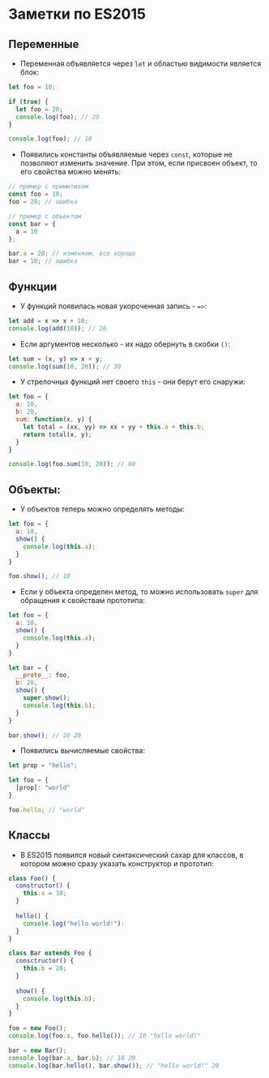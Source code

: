 # Заметки по ES2015

## Переменные
* Переменная объявляется через `let` и областью видимости является блок:
```javascript
let foo = 10;

if (true) {
  let foo = 20;
  console.log(foo); // 20
}

console.log(foo); // 10
```
* Появились константы объявляемые через `const`, которые не позволяют изменить значение. При этом, если присвоен объект, то его свойства можно менять:
```javascript
// пример с примитивом
const foo = 10;
foo = 20; // ошибка

// пример с объектом
const bar = {
  a = 10
};

bar.a = 20; // изменяем, все хорошо
bar = 10; // ошибка
```

## Функции
* У функций появилась новая укороченная запись - `=>`:
```javascript
let add = x => x + 10;
console.log(add(10)); // 20
```
* Если аргументов несколько - их надо обернуть в скобки `()`:
```javascript
let sum = (x, y) => x + y;
console.log(sum(10, 20)); // 30
```
* У стрелочных функций нет своего `this` - они берут его снаружи:
```javascript
let foo = {
  a: 10,
  b: 20,
  sum: function(x, y) {
    let total = (xx, yy) => xx + yy + this.a + this.b;
    return total(x, y);
  }
}

console.log(foo.sum(10, 20)); // 60
```

## Объекты:
* У объектов теперь можно определять методы:
```javascript
let foo = {
  a: 10,
  show() {
    console.log(this.a);
  }
}

foo.show(); // 10
```
* Если у объекта определен метод, то можно использовать `super` для обращения к свойствам прототипа:
```javascript
let foo = {
  a: 10,
  show() {
    console.log(this.a);
  }
}

let bar = {
  __proto__: foo,
  b: 20,
  show() {
    super.show();
    console.log(this.b);
  }
}

bar.show(); // 10 20
```
* Появились вычисляемые свойства:
```javascript
let prop = "hello";

let foo = {
  [prop]: "world"
}

foo.hello; // "world"
```

## Классы
* В ES2015 появился новый синтаксический сахар для классов, в котором можно сразу указать конструктор и прототип:
```javascript
class Foo() {
  constructor() {
    this.a = 10;
  }
  
  hello() {
    console.log("hello world!"):
  }
}

class Bar extends Foo {
  consctructor() {
    this.b = 20;
  }
  
  show() {
    console.log(this.b);
  }
}

foo = new Foo();
console.log(foo.a, foo.hello()); // 10 "hello world!"

bar = new Bar();
console.log(bar.a, bar.b); // 10 20
console.log(bar.hello(), bar.show()); // "hello world!" 20
```
